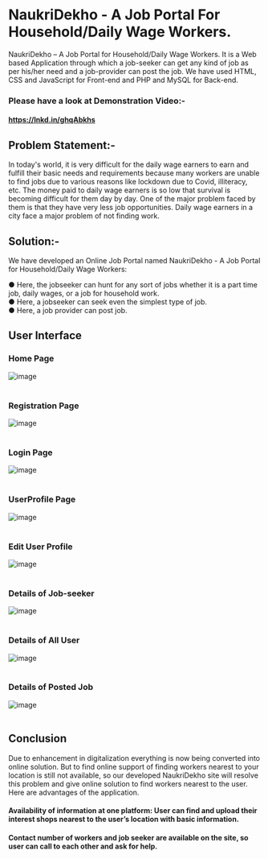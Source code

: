# NaukriDekho - A Job Portal For Household/Daily Wage Workers.
NaukriDekho – A Job Portal for Household/Daily Wage Workers. It is a Web based Application through which a job-seeker can get any kind of job as per his/her need and a job-provider can post the job.  We have used HTML, CSS and JavaScript for Front-end and PHP and MySQL for Back-end.

### Please have  a look at Demonstration Video:-
#### https://lnkd.in/ghqAbkhs

## Problem Statement:-  
In today's world, it is very difficult for the daily wage earners to earn and fulfill their basic needs and requirements because many workers are unable to find jobs due to various reasons like lockdown due to Covid, illiteracy, etc. The money paid to daily wage earners is so low that survival is becoming difficult for them day by day. One of the major problem faced by them is that they have very less job opportunities. Daily wage earners in a city face a major problem of  not finding work.   

## Solution:-  
We have developed an Online Job Portal named NaukriDekho - A Job Portal for Household/Daily Wage Workers: 

● Here, the jobseeker can hunt for any sort of jobs whether it is a part time job, daily wages, or a job for household work.  
● Here, a jobseeker can seek even the simplest type of job.  
● Here, a job provider can post job.

## User Interface

### Home Page
![image](https://user-images.githubusercontent.com/63035436/149514378-1292701e-0dff-4513-903b-6081aeda2c66.png)
<br><br>

### Registration Page
![image](https://user-images.githubusercontent.com/63035436/149514643-a5a0747b-4a7e-4abb-bd19-565638de6e7d.png)
<br><br>

### Login Page
![image](https://user-images.githubusercontent.com/63035436/149514688-4a430ccd-16e2-4bd3-83cf-096f5a1233d6.png)
<br><br>

### UserProfile Page
![image](https://user-images.githubusercontent.com/63035436/149514771-a5ce5729-3477-46c1-ad11-129fe203129d.png)
<br><br>

### Edit User Profile
![image](https://user-images.githubusercontent.com/63035436/149514850-0e16af6c-4c5e-46c7-ad33-0f0e30c1e841.png)
<br><br>

### Details of Job-seeker
![image](https://user-images.githubusercontent.com/63035436/149514995-2e8859c6-ccad-4137-88f7-2f30eb4e4896.png)
<br><br>

### Details of All User
![image](https://user-images.githubusercontent.com/63035436/149515051-46e95221-3bee-4c96-b233-81b8c7aa253a.png)
<br><br>

### Details of Posted Job
![image](https://user-images.githubusercontent.com/63035436/149515103-debb9daa-26b0-4d7b-a4a5-3df92cb21c61.png)
<br><br>

## Conclusion
Due to enhancement in digitalization everything is now being converted into online solution. But to find online support of finding workers nearest to your location is still not available, so our developed NaukriDekho site will resolve this problem and give online solution to find workers nearest to the user.
Here are advantages of the application.
#### Availability of information at one platform: User can find and upload their interest shops nearest to the user’s location with basic information.
#### Contact number of workers and job seeker are available on the site, so user can call to each other and ask for help.

